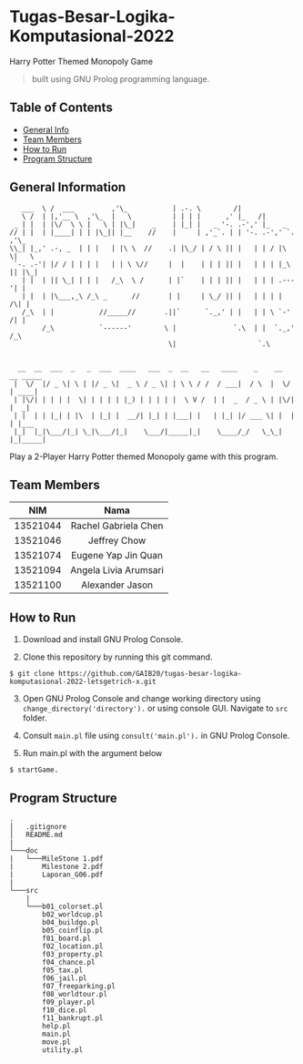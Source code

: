 # Tugas-Besar-Logika-Komputasional-2022
Harry Potter Themed Monopoly Game 
> built using GNU Prolog programming language.

## Table of Contents

-   [General Info](#general-information)
-   [Team Members](#team-members)
-   [How to Run](#how-to-run)
-   [Program Structure](#program-structure)

## General Information

```
   ___  \ /  ___         ,'\_           | .-. \        /|
   \ /  | |,'__ \  ,'\_  |   \          | | | |      ,' |_   /|
 _ | |  | |\/  \ \ |   \ | |\_|    _    | |_| |   _ '-. .-',' |_   _
// | |  | |____| | | |\_|| |__    //    |     | ,'_`. | | '-. .-',' `. ,'\_
\\_| |_,' .-, _  | | |   | |\ \  //    .| |\_/ | / \ || |   | | / |\  \|   \
 `-. .-'| |/ / | | | |   | | \ \//     |  |    | | | || |   | | | |_\ || |\_|
   | |  | || \_| | | |   /_\  \ /      | |`    | | | || |   | | | .---'| |
   | |  | |\___,_\ /_\ _      //       | |     | \_/ || |   | | | |  /\| |
   /_\  | |           //_____//       .||`      `._,' | |   | | \ `-' /| |
        /_\           `------'        \ |              `.\  | |  `._,' /_\
                                       \|                    `.\


  __  __  ___  _   _  ___  ____   ___  _  __   __   ____    _    __  __ _____ 
 |  \/  |/ _ \| \ | |/ _ \|  _ \ / _ \| | \ \ / /  / ___|  / \  |  \/  | ____|
 | |\/| | | | |  \| | | | | |_) | | | | |  \ V /  | |  _  / _ \ | |\/| |  _| 
 | |  | | |_| | |\  | |_| |  __/| |_| | |___| |   | |_| |/ ___ \| |  | | |___ 
 |_|  |_|\___/|_| \_|\___/|_|    \___/|_____|_|    \____/_/   \_\_|  |_|_____|
```
Play a 2-Player Harry Potter themed Monopoly game with this program.

## Team Members

| **NIM**  |       **Nama**        |
| :------: | :-------------------: |
| 13521044 |  Rachel Gabriela Chen |
| 13521046 |      Jeffrey Chow     |
| 13521074 |  Eugene Yap Jin Quan  |
| 13521094 | Angela Livia Arumsari |
| 13521100 |    Alexander Jason    |

## How to Run

1. Download and install GNU Prolog Console.

2. Clone this repository by running this git command.
```
$ git clone https://github.com/GAIB20/tugas-besar-logika-komputasional-2022-letsgetrich-x.git
```

3. Open GNU Prolog Console and change working directory using `change_directory('directory').` or using console GUI. Navigate to `src` folder.

4. Consult `main.pl` file using `consult('main.pl').` in GNU Prolog Console.

5. Run main.pl with the argument below

```
$ startGame.
```

## Program Structure

```
.
│   .gitignore
│   README.md
|
└───doc
|   └───MileStone 1.pdf
|       Milestone 2.pdf
|       Laporan_G06.pdf
|
└───src
    |
    └───b01_colorset.pl
        b02_worldcup.pl
        b04_buildgo.pl
        b05_coinflip.pl
        f01_board.pl
        f02_location.pl
        f03_property.pl
        f04_chance.pl
        f05_tax.pl
        f06_jail.pl
        f07_freeparking.pl
        f08_worldtour.pl
        f09_player.pl
        f10_dice.pl
        f11_bankrupt.pl
        help.pl
        main.pl
        move.pl
        utility.pl
```
